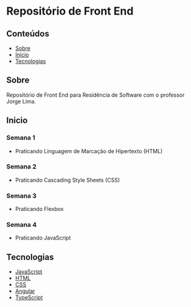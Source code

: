 # Repositório de Front End

## Conteúdos

- [Sobre](#about)
- [Inicio](#getting_started)
- [Tecnologias](#usage)

## Sobre <a name = "about"></a>

Repositório de Front End para Residência de Software com o professor Jorge Lima.

## Inicio <a name = "getting_started"></a>

### Semana 1

- Praticando Linguagem de Marcação de Hipertexto (HTML)

### Semana 2

- Praticando Cascading Style Sheets (CSS)

### Semana 3

- Praticando Flexbox

### Semana 4

- Praticando JavaScript

## Tecnologias <a name = "usage"></a>

- [JavaScript](https://developer.mozilla.org/en-US/docs/Web/JavaScript)
- [HTML](https://developer.mozilla.org/en-US/docs/Web/HTML)
- [CSS](https://developer.mozilla.org/en-US/docs/Web/CSS)
- [Angular](https://angular.io/)
- [TypeScript](https://www.typescriptlang.org/)